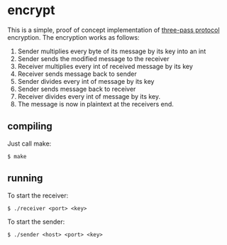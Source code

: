 # encrypt

This is a simple, proof of concept implementation of [three-pass protocol](https://en.wikipedia.org/wiki/Three-pass_protocol) encryption. The encryption works as follows:

1. Sender multiplies every byte of its message by its key into an int
2. Sender sends the modified message to the receiver
3. Receiver multiplies every int of received message by its key
4. Receiver sends message back to sender
5. Sender divides every int of message by its key
6. Sender sends message back to receiver
7. Receiver divides every int of message by its key. 
8. The message is now in plaintext at the receivers end.

## compiling

Just call make:

    $ make

## running

To start the receiver:

    $ ./receiver <port> <key>

To start the sender:

    $ ./sender <host> <port> <key>
